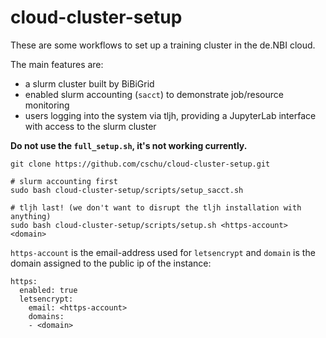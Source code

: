 # cloud-cluster-setup

These are some workflows to set up a training cluster in the de.NBI cloud. 

The main features are:

- a slurm cluster built by BiBiGrid
- enabled slurm accounting (`sacct`) to demonstrate job/resource monitoring
- users logging into the system via tljh, providing a JupyterLab interface with access to the slurm cluster


**Do not use the `full_setup.sh`, it's not working currently.**

```
git clone https://github.com/cschu/cloud-cluster-setup.git

# slurm accounting first
sudo bash cloud-cluster-setup/scripts/setup_sacct.sh

# tljh last! (we don't want to disrupt the tljh installation with anything)
sudo bash cloud-cluster-setup/scripts/setup.sh <https-account> <domain>

```

`https-account` is the email-address used for `letsencrypt` and `domain` is the domain assigned to the public ip of the instance:

```
https:
  enabled: true
  letsencrypt:
    email: <https-account>
    domains:
    - <domain>
```
